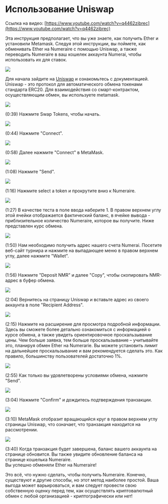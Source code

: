 # Использование Uniswap

Ссылка на видео: [https://www.youtube.com/watch?v=q4462zibrec](https://www.youtube.com/watch?v=q4462zibrec) 

Эта инструкция предполагает, что вы уже знаете, как получить Ether и установили Metamask. Следуя этой инструкции, вы поймете, как обменивать Ether на Numeraire с помощью Uniswap, а также переводить Numeraire в ваш кошелек аккаунта Numerai, чтобы использовать их для ставок. 

![](../.gitbook/assets/u1.jpg)

Для начала зайдите на [Uniswap](https://uniswap.io/) и ознакомьтесь с документацией. Uniswap - это протокол для автоматического обмена токенами стандарта ERC20. Для взаимодействия со смарт-контрактом, осуществляющим обмен, вы используете metamask.

![](../.gitbook/assets/u2.jpg)

\(0:39\) Нажмите Swap Tokens, чтобы начать.

![](../.gitbook/assets/u3.jpg)

\(0:44\) Нажмите "Connect".

![](../.gitbook/assets/u4.jpg)

\(0:58\) Далее нажмите "Connect" в MetaMask.

![](../.gitbook/assets/u5.jpg)

\(1:08\) Нажмите "Send".

![](../.gitbook/assets/u6.jpg)

\(1:16\) Нажмите select a token и прокрутите вниз к Numeraire.

![](../.gitbook/assets/u7.jpg)

\(1:27\) В качестве теста в поле ввода наберите 1. В правом верхнем углу этой ячейки отображается фактический баланс, в ячейке вывода - приблизительное количество Numeraire, которое вы получите. Ниже представлен курс обмена.

![](../.gitbook/assets/u8.jpg)

\(1:50\) Нам необходимо получить адрес нашего счета Numerai. Посетите веб-сайт турнира и нажмите на выпадающее меню в правом верхнем углу, далее нажмите "Wallet".

![](../.gitbook/assets/u9.jpg)

\(1:56\) Нажмите "Deposit NMR" и далее "Copy", чтобы скопировать NMR-адрес в буфер обмена.

![](../.gitbook/assets/u10.jpg)

\(2:04\) Вернитесь на страницу Uniswap и вставьте адрес из своего аккаунта в поле "Recipient Address".

![](../.gitbook/assets/u12.jpg)

\(2:15\) Нажмите на расширение для просмотра подробной информации. Здесь вы сможете более детально ознакомиться с информацией о курсе обмена, а также увидеть ориентировочное проскальзывание цены. Чем больше заявка, тем больше проскальзывание – учитывайте это, планируя обмен Ether на Numerarie. Вы можете установить лимит на дальнейшее проскальзывание и вам рекомендуется сделать это. Как правило, большинству пользователей достаточно 1%.

![](../.gitbook/assets/u13.jpg)

\(2:55\) Как только вы удовлетворены условиями обмена, нажмите "Send".

![](../.gitbook/assets/u14.jpg)

\(3:04\) Нажмите "Confirm" и дождитесь подтверждения транзакции.

![](../.gitbook/assets/u15.jpg)

\(3:10\) MetaMask отобразит вращающийся круг в правом верхнем углу страницы Uniswap, что означает, что транзакция находится на рассмотрении.

![](../.gitbook/assets/u16.jpg)

\(3:40\) Когда транзакция будет завершена, баланс вашего аккаунта на странице обновится. Вы также увидите обновление баланса на странице кошелька Numeraire.   
Вы успешно обменяли Ether на Numeraire!

Это всё, что нужно сделать, чтобы получить Numeraire. Конечно, существуют и другие способы, но этот метод наиболее простой. Ваша выгода может варьироваться, и вам следует провести свою собственную оценку перед тем, как осуществлять криптовалютный обмен с любой организацией -  криптографически или нет!

